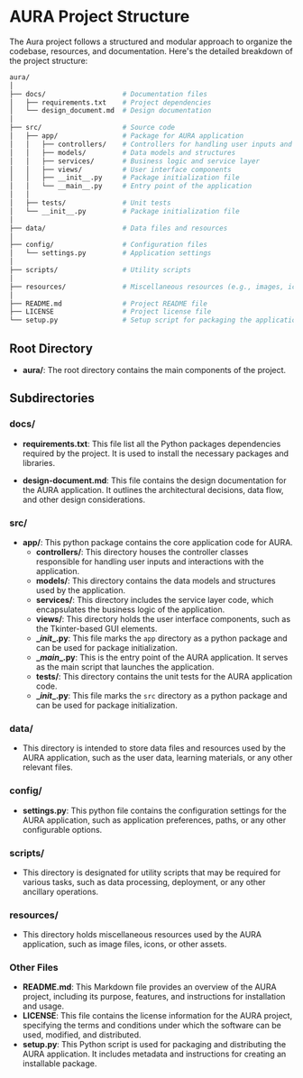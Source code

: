 # AURA Project Structure

The Aura project follows a structured and modular approach to organize the codebase, resources, and documentation.
Here's the detailed breakdown of the project structure:

```bash
aura/
│
├── docs/                   # Documentation files
│   ├── requirements.txt    # Project dependencies
│   └── design_document.md  # Design documentation
│
├── src/                    # Source code
│   ├── app/                # Package for AURA application
│   │   ├── controllers/    # Controllers for handling user inputs and interactions
│   │   ├── models/         # Data models and structures
│   │   ├── services/       # Business logic and service layer
│   │   ├── views/          # User interface components
│   │   ├── __init__.py     # Package initialization file
│   │   └── __main__.py     # Entry point of the application
│   │
│   ├── tests/              # Unit tests
│   └── __init__.py         # Package initialization file
│
├── data/                   # Data files and resources
│
├── config/                 # Configuration files
│   └── settings.py         # Application settings
│
├── scripts/                # Utility scripts
│
├── resources/              # Miscellaneous resources (e.g., images, icons)
│
├── README.md               # Project README file
├── LICENSE                 # Project license file
└── setup.py                # Setup script for packaging the application

```

## Root Directory

- **aura/**: The root directory contains the main components of the project.

## Subdirectories

### docs/

- **requirements.txt**: This file list all the Python packages dependencies required by the project. It is used to install the necessary packages and libraries.

- **design-document.md**: This file contains the design documentation for the AURA application. It outlines the architectural decisions, data flow, and other design considerations.

### src/

- **app/**: This python package contains the core application code for AURA.
    - **controllers/**: This directory houses the controller classes responsible for handling user inputs and interactions with the application.
    - **models/**: This directory contains the data models and structures used by the application.
    - **services/**: This directory includes the service layer code, which encapsulates the business logic of the application.
    - **views/**: This directory holds the user interface components, such as the Tkinter-based GUI elements.
    - **\__init__.py**: This file marks the `app` directory as a python package and can be used for package initialization.
    - **\__main__.py**: This is the entry point of the AURA application. It serves as the main script that launches the application.
    - **tests/**: This directory contains the unit tests for the AURA application code.
    - **\__init__.py**: This file marks the `src` directory as a python package and can be used for package initialization.

### data/

- This directory is intended to store data files and resources used by the AURA application, such as the user data, learning materials, or any other relevant files.

### config/

- **settings.py**: This python file contains the configuration settings for the AURA application, such as application preferences, paths, or any other configurable options.


### scripts/

- This directory is designated for utility scripts that may be required for various tasks, such as data processing, deployment, or any other ancillary operations.

### resources/

- This directory holds miscellaneous resources used by the AURA application, such as image files, icons, or other assets.

### Other Files

- **README.md**: This Markdown file provides an overview of the AURA project, including its purpose, features, and instructions for installation and usage.
- **LICENSE**: This file contains the license information for the AURA project, specifying the terms and conditions under which the software can be used, modified, and distributed.
- **setup.py**: This Python script is used for packaging and distributing the AURA application. It includes metadata and instructions for creating an installable package.
